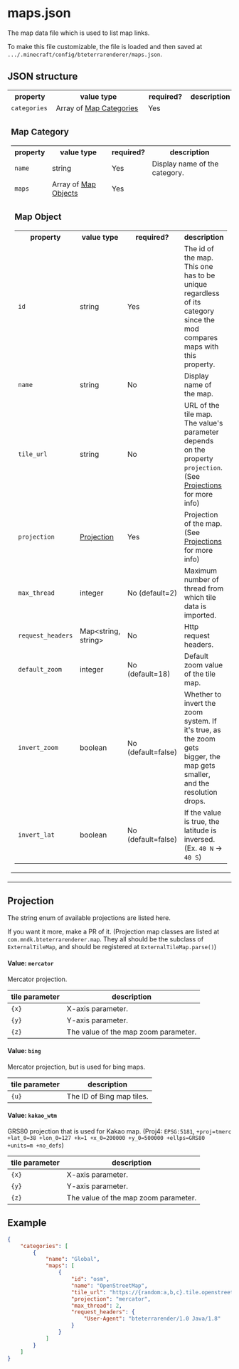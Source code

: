 # maps.json

The map data file which is used to list map links.

To make this file customizable, the file is loaded and then saved at `.../.minecraft/config/bteterrarenderer/maps.json`.



## JSON structure

<table>
    <tr>
        <th><b>property</b></th>
        <th><b>value type</b></th>
        <th><b>required?</b></th>
        <th><b>description</b></th>
    </tr>
    <tr>
        <td><code>categories</code></td>
        <td>Array of <a href=#category>Map Categories</a></td>
        <td>Yes</td>
        <td></td>
    </tr>
    <tr>
        <td colspan=4>
            <h3>
                Map Category
            </h3>
            <table>
                <tr>
                    <th><b>property</b></th>
                    <th><b>value type</b></th>
                    <th><b>required?</b></th>
                    <th><b>description</b></th>
                </tr>
                <tr>
                    <td><code>name</code></td>
                    <td>string</td>
                    <td>Yes</td>
                    <td>Display name of the category.</td>
                </tr>
                <tr>
                    <td><code>maps</code></td>
                    <td>Array of <a href=#map_object>Map Objects</a></td>
                    <td>Yes</td>
                    <td></td>
                </tr>
                <tr>
                    <td colspan=4>
                        <h3>
                            Map Object
                        </h3>
                        <table>
                            <tr>
                                <th><b>property</b></th>
                                <th><b>value type</b></th>
                                <th><b>required?</b></th>
                                <th><b>description</b></th>
                            </tr>
                            <tr>
                                <td><code>id</code></td>
                                <td>string</td>
                                <td>Yes</td>
                                <td>The id of the map.<br>
                                    This one has to be unique regardless of its category since the mod compares maps with this property.</td>
                            </tr>
                            <tr>
                                <td><code>name</code></td>
                                <td>string</td>
                                <td>No</td>
                                <td>Display name of the map.</td>
                            </tr>
                            <tr>
                                <td><code>tile_url</code></td>
                                <td>string</td>
                                <td>No</td>
                                <td>URL of the tile map. The value's parameter depends on the property <code>projection</code>. (See <a href=#projections>Projections</a> for more info)</td>
                            </tr>
                            <tr>
                                <td><code>projection</code></td>
                                <td><a href=#projections>Projection</a></td>
                                <td>Yes</td>
                                <td>Projection of the map. (See <a href=#projections>Projections</a> for more info)</td>
                            </tr>
                            <tr>
                                <td><code>max_thread</code></td>
                                <td>integer</td>
                                <td>No (default=2)</td>
                                <td>Maximum number of thread from which tile data is imported.</td>
                            </tr>
                            <tr>
                                <td><code>request_headers</code></td>
                                <td>Map&lt;string, string&gt;</td>
                                <td>No</td>
                                <td>Http request headers.</td>
                            </tr>
                            <tr>
                                <td><code>default_zoom</code></td>
                                <td>integer</td>
                                <td>No (default=18)</td>
                                <td>Default zoom value of the tile map.</td>
                            </tr>
                            <tr>
                                <td><code>invert_zoom</code></td>
                                <td>boolean</td>
                                <td>No (default=false)</td>
                                <td>Whether to invert the zoom system. If it's true, as the zoom gets bigger, the map gets smaller, and the resolution drops.</td>
                            </tr>
                            <tr>
                                <td><code>invert_lat</code></td>
                                <td>boolean</td>
                                <td>No (default=false)</td>
                                <td>If the value is true, the latitude is inversed. (Ex. <code>40 N</code> -> <code>40 S</code>)</td>
                            </tr>
                        </table>
                    </td>
                </tr>
            </table>
        </td>
    </tr>
</table>



## Projection

The string enum of available projections are listed here.

If you want it more, make a PR of it. (Projection map classes are listed at `com.mndk.bteterrarenderer.map`. They all should be the subclass of `ExternalTileMap`, and should be registered at `ExternalTileMap.parse()`)

#### Value: `mercator`

Mercator projection.

| tile parameter | description                          |
| -------------- | ------------------------------------ |
| `{x}`          | X-axis parameter.                    |
| `{y}`          | Y-axis parameter.                    |
| `{z}`          | The value of the map zoom parameter. |

#### Value: `bing`

Mercator projection, but is used for bing maps.

| tile parameter | description               |
| -------------- | ------------------------- |
| `{u}`          | The ID of Bing map tiles. |

#### Value: `kakao_wtm`

GRS80 projection that is used for Kakao map. (Proj4: `EPSG:5181`, `+proj=tmerc +lat_0=38 +lon_0=127 +k=1 +x_0=200000 +y_0=500000 +ellps=GRS80 +units=m +no_defs`)

| tile parameter | description                          |
| -------------- | ------------------------------------ |
| `{x}`          | X-axis parameter.                    |
| `{y}`          | Y-axis parameter.                    |
| `{z}`          | The value of the map zoom parameter. |



## Example

```json
{
    "categories": [
        {
            "name": "Global",
            "maps": [
                {
                    "id": "osm",
                    "name": "OpenStreetMap",
                    "tile_url": "https://{random:a,b,c}.tile.openstreetmap.org/{z}/{x}/{y}.png",
                    "projection": "mercator",
                    "max_thread": 2,
                    "request_headers": {
                        "User-Agent": "bteterrarender/1.0 Java/1.8"
                    }
                }
            ]
        }
    ]
}
```

